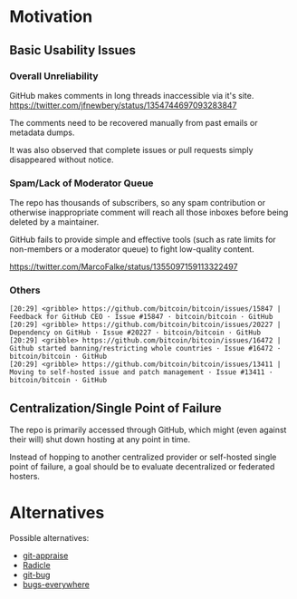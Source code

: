 # Motivation

## Basic Usability Issues

### Overall Unreliability

GitHub makes comments in long threads inaccessible via it's site. https://twitter.com/jfnewbery/status/1354744697093283847

The comments need to be recovered manually from past emails or metadata dumps.

It was also observed that complete issues or pull requests simply disappeared without notice.

### Spam/Lack of Moderator Queue

The repo has thousands of subscribers, so any spam contribution or otherwise inappropriate comment will reach all those inboxes before being deleted by a maintainer.

GitHub fails to provide simple and effective tools (such as rate limits for non-members or a moderator queue) to fight low-quality content.

https://twitter.com/MarcoFalke/status/1355097159113322497

### Others

```
[20:29] <gribble> https://github.com/bitcoin/bitcoin/issues/15847 | Feedback for GitHub CEO · Issue #15847 · bitcoin/bitcoin · GitHub
[20:29] <gribble> https://github.com/bitcoin/bitcoin/issues/20227 | Dependency on GitHub · Issue #20227 · bitcoin/bitcoin · GitHub
[20:29] <gribble> https://github.com/bitcoin/bitcoin/issues/16472 | Github started banning/restricting whole countries · Issue #16472 · bitcoin/bitcoin · GitHub
[20:29] <gribble> https://github.com/bitcoin/bitcoin/issues/13411 | Moving to self-hosted issue and patch management · Issue #13411 · bitcoin/bitcoin · GitHub
```

## Centralization/Single Point of Failure

The repo is primarily accessed through GitHub, which might (even against their will) shut down hosting at any point in time.

Instead of hopping to another centralized provider or self-hosted single point of failure, a goal should be to evaluate decentralized or federated hosters.

# Alternatives

Possible alternatives:

- [git-appraise](https://github.com/google/git-appraise)
- [Radicle](https://radicle.xyz/)
- [git-bug](https://github.com/MichaelMure/git-bug)
- [bugs-everywhere](https://bugs-everywhere.readthedocs.io/en/latest/tutorial.html)